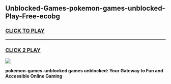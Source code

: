 
## Unblocked-Games-pokemon-games-unblocked-Play-Free-ecobg
<h3>
<a href="https://premium76.site?title=pokemon-games-unblocked&ref=18A1">CLICK TO PLAY</a></h3>
<hr>

<h3>
<a href="https://premium76.site?title=pokemon-games-unblocked&ref=18A1">CLICK 2 PLAY</a>
  
</h3>

<a href="https://premium76.site?title=pokemon-games-unblocked&ref=18A1"><img src="https://clearcache.store/games.png"></a>


**pokemon-games-unblocked games unblocked: Your Gateway to Fun and Accessible Online Gaming**
